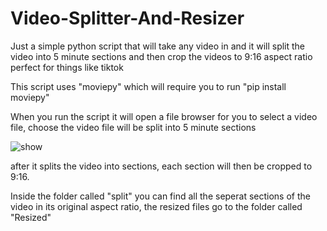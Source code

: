 # Video-Splitter-And-Resizer
Just a simple python script that will take any video in and it will split the video into 5 minute sections and then crop the videos to 9:16 aspect ratio perfect for things like tiktok

This script uses "moviepy" which will require you to run "pip install moviepy"

When you run the script it will open a file browser for you to select a video file, choose the video file will be split into 5 minute sections

![show](https://github.com/Bentlybro/Video-Splitter-And-Resizer/assets/27962737/3dbf0096-ae67-4292-906c-32553ea1a22e)

after it splits the video into sections, each section will then be cropped to 9:16.

Inside the folder called "split" you can find all the seperat sections of the video in its original aspect ratio, the resized files go to the folder called "Resized"
